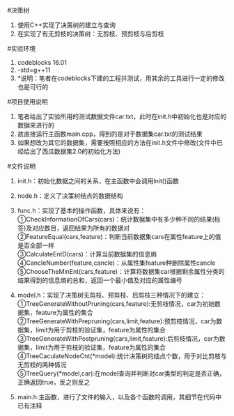 ﻿#决策树
    

 1. 使用C++实现了决策树的建立与查询
 2. 在实现了有无剪枝的决策树：无剪枝、预剪枝与后剪枝


#实验环境

 1. codeblocks 16.01
 2. -std=g++11
 3. *说明：笔者在codeblocks下建的工程并测试，用其余的工具进行一定的修改也是可行的

#项目使用说明

 1. 笔者给出了实验所用的测试数据文件car.txt，此时在init.h中初始化也是对应的数据来进行的
 2. 故直接运行主函数main.cpp，得到的是对于数据集car.txt的测试结果
 3. 如果想改为其它的数据集，需要按照相应的方法在init.h文件中修改(文件中已经给出了西瓜数据集2.0的初始化方法)

#文件说明

 1. init.h：初始化数据之间的关系，在主函数中会调用Init()函数
 2. node.h：定义了决策树结点的数据结构
 3. func.h：实现了基本的操作函数，具体来说有：  
        ①CheckInformationOfCars(cars)：统计数据集中有多少种不同的结果(标签)及对应数目，返回结果为所有的数据对  
        ②FeatureEqual(cars,feature)：判断当前数据集cars在属性feature上的值是否全部一样  
        ③CalculateEntD(cars)：计算当前数据集的信息熵  
        ④CancleNumber(feature,cancle)：从属性集feature种删除属性cancle  
        ⑤ChooseTheMinEnt(cars,feature)：计算将数据集car根据剩余属性分类的结果得到的信息熵的总和，返回一个最小值及对应的属性编号
 
 4. model.h：实现了决策树无剪枝、预剪枝、后剪枝三种情况下的建立：  
        ①TreeGenerateWithoutPruning(cars,feature):无剪枝情况，car为初始数据集，feature为属性的集合  
        ②TreeGenerateWithPrepruning(cars,limit,feature):预剪枝情况，car为数据集，limit为用于剪枝的验证集，feature为属性的集合  
        ③TreeGenerateWithPostpruning(cars,limit,feature):后剪枝情况，car为数据集，limit为用于剪枝的验证集，feature为属性的集合  
        ④TreeCaculateNodeCnt(*model):统计决策树的结点个数，用于对比剪枝与无剪枝的两种情况  
        ⑤TreeQuery(*model,car):在model查询并判断对car类型的判定是否正确，正确返回true，反之则反之
    
 5. main.h:主函数，进行了文件的输入，以及各个函数的调用，其细节在代码中已有注释  
